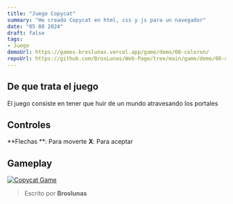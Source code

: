 ```yaml
---
title: "Juego Copycat"
summary: "He creado Copycat en html, css y js para un navegador"
date: "05 08 2024"
draft: false
tags:
- Juego
demoUrl: https://games-broslunas.vercel.app/game/demo/08-coloron/
repoUrl: https://github.com/BrosLunas/Web-Page/tree/main/game/demo/08-coloron/
---
```


## De que trata el juego
El juego consiste en tener que huir de un mundo atravesando los portales

## Controles
**Flechas
**: Para moverte
**X**: Para aceptar

## Gameplay
[![Copycat Game](/img/games/copycat.png)](/video/gameplay/copycat.mp4)

> Escrito por **Broslunas**